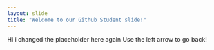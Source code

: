 ```yaml
---
layout: slide
title: "Welcome to our Github Student slide!"
---
```

Hi i changed the placeholder here again
Use the left arrow to go back!
